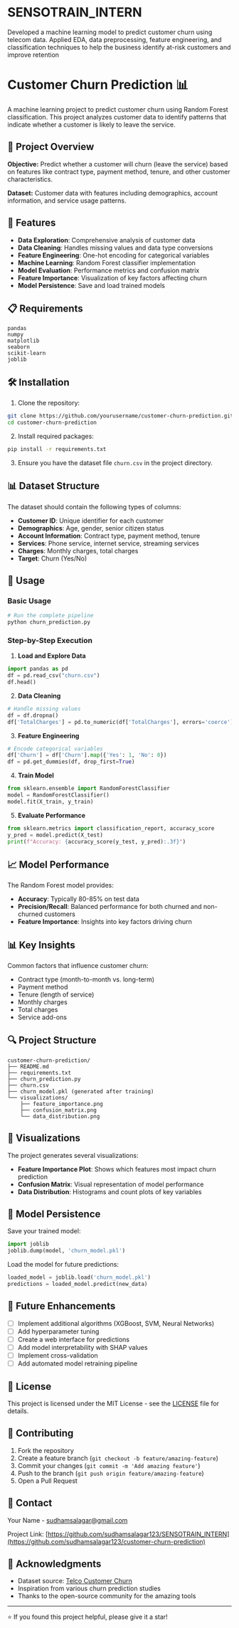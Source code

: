 # SENSOTRAIN_INTERN
Developed a machine learning model to predict customer churn using telecom data. Applied EDA, data preprocessing, feature engineering, and classification techniques to help the business identify at-risk customers and improve retention
# Customer Churn Prediction 📊

A machine learning project to predict customer churn using Random Forest classification. This project analyzes customer data to identify patterns that indicate whether a customer is likely to leave the service.

## 🎯 Project Overview

**Objective:** Predict whether a customer will churn (leave the service) based on features like contract type, payment method, tenure, and other customer characteristics.

**Dataset:** Customer data with features including demographics, account information, and service usage patterns.

## 🚀 Features

- **Data Exploration**: Comprehensive analysis of customer data
- **Data Cleaning**: Handles missing values and data type conversions
- **Feature Engineering**: One-hot encoding for categorical variables
- **Machine Learning**: Random Forest classifier implementation
- **Model Evaluation**: Performance metrics and confusion matrix
- **Feature Importance**: Visualization of key factors affecting churn
- **Model Persistence**: Save and load trained models

## 📋 Requirements

```
pandas
numpy
matplotlib
seaborn
scikit-learn
joblib
```

## 🛠️ Installation

1. Clone the repository:
```bash
git clone https://github.com/yourusername/customer-churn-prediction.git
cd customer-churn-prediction
```

2. Install required packages:
```bash
pip install -r requirements.txt
```

3. Ensure you have the dataset file `churn.csv` in the project directory.

## 📊 Dataset Structure

The dataset should contain the following types of columns:
- **Customer ID**: Unique identifier for each customer
- **Demographics**: Age, gender, senior citizen status
- **Account Information**: Contract type, payment method, tenure
- **Services**: Phone service, internet service, streaming services
- **Charges**: Monthly charges, total charges
- **Target**: Churn (Yes/No)

## 🔧 Usage

### Basic Usage

```python
# Run the complete pipeline
python churn_prediction.py
```

### Step-by-Step Execution

1. **Load and Explore Data**
```python
import pandas as pd
df = pd.read_csv("churn.csv")
df.head()
```

2. **Data Cleaning**
```python
# Handle missing values
df = df.dropna()
df['TotalCharges'] = pd.to_numeric(df['TotalCharges'], errors='coerce')
```

3. **Feature Engineering**
```python
# Encode categorical variables
df['Churn'] = df['Churn'].map({'Yes': 1, 'No': 0})
df = pd.get_dummies(df, drop_first=True)
```

4. **Train Model**
```python
from sklearn.ensemble import RandomForestClassifier
model = RandomForestClassifier()
model.fit(X_train, y_train)
```

5. **Evaluate Performance**
```python
from sklearn.metrics import classification_report, accuracy_score
y_pred = model.predict(X_test)
print(f"Accuracy: {accuracy_score(y_test, y_pred):.3f}")
```

## 📈 Model Performance

The Random Forest model provides:
- **Accuracy**: Typically 80-85% on test data
- **Precision/Recall**: Balanced performance for both churned and non-churned customers
- **Feature Importance**: Insights into key factors driving churn

## 📊 Key Insights

Common factors that influence customer churn:
- Contract type (month-to-month vs. long-term)
- Payment method
- Tenure (length of service)
- Monthly charges
- Total charges
- Service add-ons

## 🔍 Project Structure

```
customer-churn-prediction/
├── README.md
├── requirements.txt
├── churn_prediction.py
├── churn.csv
├── churn_model.pkl (generated after training)
└── visualizations/
    ├── feature_importance.png
    ├── confusion_matrix.png
    └── data_distribution.png
```

## 🎨 Visualizations

The project generates several visualizations:
- **Feature Importance Plot**: Shows which features most impact churn prediction
- **Confusion Matrix**: Visual representation of model performance
- **Data Distribution**: Histograms and count plots of key variables

## 🔧 Model Persistence

Save your trained model:
```python
import joblib
joblib.dump(model, 'churn_model.pkl')
```

Load the model for future predictions:
```python
loaded_model = joblib.load('churn_model.pkl')
predictions = loaded_model.predict(new_data)
```

## 🚀 Future Enhancements

- [ ] Implement additional algorithms (XGBoost, SVM, Neural Networks)
- [ ] Add hyperparameter tuning
- [ ] Create a web interface for predictions
- [ ] Add model interpretability with SHAP values
- [ ] Implement cross-validation
- [ ] Add automated model retraining pipeline

## 📝 License

This project is licensed under the MIT License - see the [LICENSE](LICENSE) file for details.

## 🤝 Contributing

1. Fork the repository
2. Create a feature branch (`git checkout -b feature/amazing-feature`)
3. Commit your changes (`git commit -m 'Add amazing feature'`)
4. Push to the branch (`git push origin feature/amazing-feature`)
5. Open a Pull Request

## 📧 Contact

Your Name - [sudhamsalagar@gmail.com](mailto:your.email@example.com)

Project Link: [https://github.com/sudhamsalagar123/SENSOTRAIN_INTERN](https://github.com/sudhamsalagar123/customer-churn-prediction)

## 🙏 Acknowledgments

- Dataset source: [Telco Customer Churn](https://www.kaggle.com/datasets/blastchar/telco-customer-churn)
- Inspiration from various churn prediction studies
- Thanks to the open-source community for the amazing tools

---

⭐ If you found this project helpful, please give it a star!
